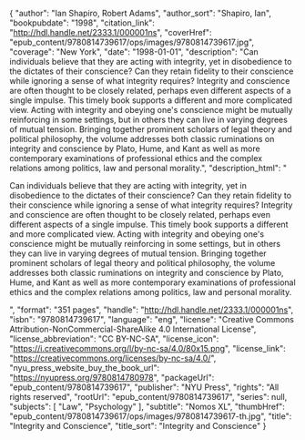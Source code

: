 {
  "author": "Ian Shapiro, Robert Adams",
  "author_sort": "Shapiro, Ian",
  "bookpubdate": "1998",
  "citation_link": "http://hdl.handle.net/2333.1/000001ns",
  "coverHref": "epub_content/9780814739617/ops/images/9780814739617.jpg",
  "coverage": "New York",
  "date": "1998-01-01",
  "description": "Can individuals believe that they are acting with integrity, yet in disobedience to the dictates of their conscience? Can they retain fidelity to their conscience while ignoring a sense of what integrity requires?  Integrity and conscience are often thought to be closely related, perhaps even different aspects of a single impulse. This timely book supports a different and more complicated view. Acting with integrity and obeying one's conscience might be mutually reinforcing in some settings, but in others they can live in varying degrees of mutual tension. Bringing together prominent scholars of legal theory and political philosophy, the volume addresses both classic ruminations on integrity and conscience by Plato, Hume, and Kant as well as more contemporary examinations of professional ethics and the complex relations among politics, law and personal morality.",
  "description_html": "<p>Can individuals believe that they are acting with integrity, yet in disobedience to the dictates of their conscience? Can they retain fidelity to their conscience while ignoring a sense of what integrity requires?  Integrity and conscience are often thought to be closely related, perhaps even different aspects of a single impulse. This timely book supports a different and more complicated view. Acting with integrity and obeying one's conscience might be mutually reinforcing in some settings, but in others they can live in varying degrees of mutual tension. Bringing together prominent scholars of legal theory and political philosophy, the volume addresses both classic ruminations on integrity and conscience by Plato, Hume, and Kant as well as more contemporary examinations of professional ethics and the complex relations among politics, law and personal morality.</p>",
  "format": "351 pages",
  "handle": "http://hdl.handle.net/2333.1/000001ns",
  "isbn": "9780814739617",
  "language": "eng",
  "license": "Creative Commons Attribution-NonCommercial-ShareAlike 4.0 International License",
  "license_abbreviation": "CC BY-NC-SA",
  "license_icon": "https://i.creativecommons.org/l/by-nc-sa/4.0/80x15.png",
  "license_link": "https://creativecommons.org/licenses/by-nc-sa/4.0/",
  "nyu_press_website_buy_the_book_url": "https://nyupress.org/9780814780978",
  "packageUrl": "epub_content/9780814739617",
  "publisher": "NYU Press",
  "rights": "All rights reserved",
  "rootUrl": "epub_content/9780814739617",
  "series": null,
  "subjects": [
    "Law",
    "Psychology"
  ],
  "subtitle": "Nomos XL",
  "thumbHref": "epub_content/9780814739617/ops/images/9780814739617-th.jpg",
  "title": "Integrity and Conscience",
  "title_sort": "Integrity and Conscience"
}
